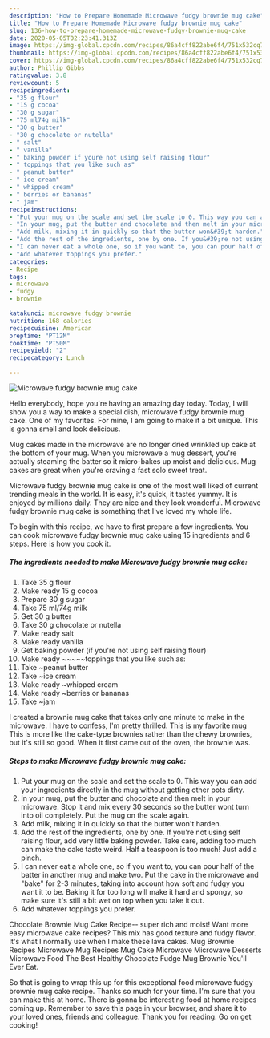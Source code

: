 ```yaml
---
description: "How to Prepare Homemade Microwave fudgy brownie mug cake"
title: "How to Prepare Homemade Microwave fudgy brownie mug cake"
slug: 136-how-to-prepare-homemade-microwave-fudgy-brownie-mug-cake
date: 2020-05-05T02:23:41.313Z
image: https://img-global.cpcdn.com/recipes/86a4cff822abe6f4/751x532cq70/microwave-fudgy-brownie-mug-cake-recipe-main-photo.jpg
thumbnail: https://img-global.cpcdn.com/recipes/86a4cff822abe6f4/751x532cq70/microwave-fudgy-brownie-mug-cake-recipe-main-photo.jpg
cover: https://img-global.cpcdn.com/recipes/86a4cff822abe6f4/751x532cq70/microwave-fudgy-brownie-mug-cake-recipe-main-photo.jpg
author: Phillip Gibbs
ratingvalue: 3.8
reviewcount: 5
recipeingredient:
- "35 g flour"
- "15 g cocoa"
- "30 g sugar"
- "75 ml74g milk"
- "30 g butter"
- "30 g chocolate or nutella"
- " salt"
- " vanilla"
- " baking powder if youre not using self raising flour"
- " toppings that you like such as"
- " peanut butter"
- " ice cream"
- " whipped cream"
- " berries or bananas"
- " jam"
recipeinstructions:
- "Put your mug on the scale and set the scale to 0. This way you can add your ingredients directly in the mug without getting other pots dirty."
- "In your mug, put the butter and chocolate and then melt in your microwave. Stop it and mix every 30 seconds so the butter wont turn into oil completely. Put the mug on the scale again."
- "Add milk, mixing it in quickly so that the butter won&#39;t harden."
- "Add the rest of the ingredients, one by one. If you&#39;re not using self raising flour, add very little baking powder. Take care, adding too much can make the cake taste weird. Half a teaspoon is too much! Just add a pinch."
- "I can never eat a whole one, so if you want to, you can pour half of the batter in another mug and make two. Put the cake in the microwave and &#34;bake&#34; for 2-3 minutes, taking into account how soft and fudgy you want it to be. Baking it for too long will make it hard and spongy, so make sure it&#39;s still a bit wet on top when you take it out."
- "Add whatever toppings you prefer."
categories:
- Recipe
tags:
- microwave
- fudgy
- brownie

katakunci: microwave fudgy brownie 
nutrition: 168 calories
recipecuisine: American
preptime: "PT12M"
cooktime: "PT50M"
recipeyield: "2"
recipecategory: Lunch

---
```



![Microwave fudgy brownie mug cake](https://img-global.cpcdn.com/recipes/86a4cff822abe6f4/751x532cq70/microwave-fudgy-brownie-mug-cake-recipe-main-photo.jpg)

Hello everybody, hope you're having an amazing day today. Today, I will show you a way to make a special dish, microwave fudgy brownie mug cake. One of my favorites. For mine, I am going to make it a bit unique. This is gonna smell and look delicious.

Mug cakes made in the microwave are no longer dried wrinkled up cake at the bottom of your mug. When you microwave a mug dessert, you&#39;re actually steaming the batter so it micro-bakes up moist and delicious. Mug cakes are great when you&#39;re craving a fast solo sweet treat.

Microwave fudgy brownie mug cake is one of the most well liked of current trending meals in the world. It is easy, it's quick, it tastes yummy. It is enjoyed by millions daily. They are nice and they look wonderful. Microwave fudgy brownie mug cake is something that I've loved my whole life.


To begin with this recipe, we have to first prepare a few ingredients. You can cook microwave fudgy brownie mug cake using 15 ingredients and 6 steps. Here is how you cook it.

<!--inarticleads1-->

##### The ingredients needed to make Microwave fudgy brownie mug cake:

1. Take 35 g flour
1. Make ready 15 g cocoa
1. Prepare 30 g sugar
1. Take 75 ml/74g milk
1. Get 30 g butter
1. Take 30 g chocolate or nutella
1. Make ready  salt
1. Make ready  vanilla
1. Get  baking powder (if you&#39;re not using self raising flour)
1. Make ready  ~~~~~toppings that you like such as:
1. Take  ~peanut butter
1. Take  ~ice cream
1. Make ready  ~whipped cream
1. Make ready  ~berries or bananas
1. Take  ~jam


I created a brownie mug cake that takes only one minute to make in the microwave. I have to confess, I&#39;m pretty thrilled. This is my favorite mug This is more like the cake-type brownies rather than the chewy brownies, but it&#39;s still so good. When it first came out of the oven, the brownie was. 

<!--inarticleads2-->

##### Steps to make Microwave fudgy brownie mug cake:

1. Put your mug on the scale and set the scale to 0. This way you can add your ingredients directly in the mug without getting other pots dirty.
1. In your mug, put the butter and chocolate and then melt in your microwave. Stop it and mix every 30 seconds so the butter wont turn into oil completely. Put the mug on the scale again.
1. Add milk, mixing it in quickly so that the butter won&#39;t harden.
1. Add the rest of the ingredients, one by one. If you&#39;re not using self raising flour, add very little baking powder. Take care, adding too much can make the cake taste weird. Half a teaspoon is too much! Just add a pinch.
1. I can never eat a whole one, so if you want to, you can pour half of the batter in another mug and make two. Put the cake in the microwave and &#34;bake&#34; for 2-3 minutes, taking into account how soft and fudgy you want it to be. Baking it for too long will make it hard and spongy, so make sure it&#39;s still a bit wet on top when you take it out.
1. Add whatever toppings you prefer.


Chocolate Brownie Mug Cake Recipe-- super rich and moist! Want more easy microwave cake recipes? This mix has good texture and fudgy flavor. It&#39;s what I normally use when I make these lava cakes. Mug Brownie Recipes Microwave Mug Recipes Mug Cake Microwave Microwave Desserts Microwave Food The Best Healthy Chocolate Fudge Mug Brownie You&#39;ll Ever Eat. 

So that is going to wrap this up for this exceptional food microwave fudgy brownie mug cake recipe. Thanks so much for your time. I'm sure that you can make this at home. There is gonna be interesting food at home recipes coming up. Remember to save this page in your browser, and share it to your loved ones, friends and colleague. Thank you for reading. Go on get cooking!
